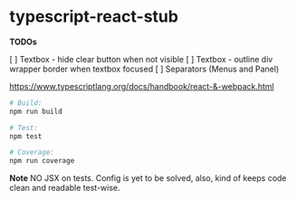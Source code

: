 # typescript-react-stub

**TODOs**

[ ] Textbox - hide clear button when not visible
[ ] Textbox - outline div wrapper border when textbox focused 
[ ] Separators (Menus and Panel)

https://www.typescriptlang.org/docs/handbook/react-&-webpack.html

```bash
# Build:
npm run build

# Test:
npm test

# Coverage:
npm run coverage

```
**Note** NO JSX on tests. Config is yet to be solved, also, kind of keeps code clean and readable test-wise.